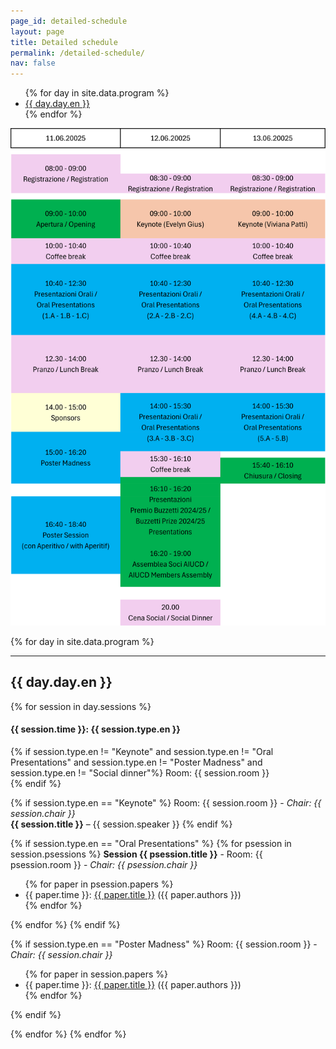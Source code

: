 ```yaml
---
page_id: detailed-schedule
layout: page
title: Detailed schedule
permalink: /detailed-schedule/
nav: false
---
```


<nav aria-label="Program Navigation">
  <ul>
  {% for day in site.data.program %}
    <li><a href="#{{ day.day.en | slugify }}">{{ day.day.en }}</a></li>
  {% endfor %}
  </ul>
</nav>

<a href="/assets/img/programme-overview.png" data-lightbox="programme-overview.png" data-title="Programme Overview">
  <img src="/assets/img/programme-overview.png" alt="Thumbnail of the Programme Overview" class="gallery-thumbnail">
</a>

{% for day in site.data.program %}
  <br/>
  <hr/>
  <h2 id="{{ day.day.en | slugify }}">{{ day.day.en }}</h2>  
{% for session in day.sessions %}
  <h4>{{ session.time }}: {{ session.type.en }}</h4>


{% if session.type.en != "Keynote" and session.type.en != "Oral Presentations" and session.type.en != "Poster Madness" and session.type.en != "Social dinner"%}
  Room: {{ session.room }}<br/>
{% endif %}

{% if session.type.en == "Keynote" %}
  Room: {{ session.room }} - <em>Chair: {{ session.chair }}</em><br/>
  <strong>{{ session.title }}</strong> – {{ session.speaker }}
{% endif %}


{% if session.type.en == "Oral Presentations" %}
{% for psession in session.psessions %}
<strong>Session {{ psession.title }}</strong> - Room: {{ psession.room }} - <em>Chair: {{ psession.chair }}</em>
  <ul>
  {% for paper in psession.papers %}
    <li>{{ paper.time }}: <a href="{{ paper.pdf }}">{{ paper.title }}</a> ({{ paper.authors }}) </li>
  {% endfor %}
  </ul>
{% endfor %}
{% endif %}


{% if session.type.en == "Poster Madness" %}
  Room: {{ session.room }} - <em>Chair: {{ session.chair }}</em><br/>
  <ul>
  {% for paper in session.papers %}
    <li>{{ paper.time }}: <a href="{{ paper.pdf }}">{{ paper.title }}</a> ({{ paper.authors }}) </li>
  {% endfor %}
  </ul>
{% endif %}


{% endfor %}
{% endfor %}